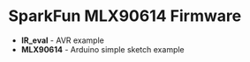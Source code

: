 SparkFun MLX90614 Firmware
===================================

* **IR_eval** - AVR example
* **MLX90614** - Arduino simple sketch example

